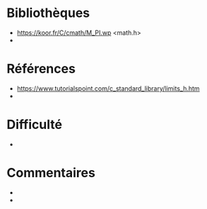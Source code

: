 # Bibliothèques
* https://koor.fr/C/cmath/M_PI.wp  <math.h>
*

# Références
* https://www.tutorialspoint.com/c_standard_library/limits_h.htm
*

# Difficulté
*

# Commentaires
* 
* 

